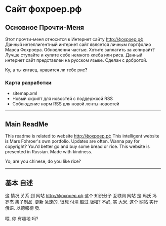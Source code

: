 # Сайт фохроер.рф

## Основное Прочти-Меня
Этот прочти-меня относится к Интернет сайту http://фохроер.рф
Данный интеллигентный интернет сайт является личным портфолио Марса Фохроера. Обновления частые.
Хотите заплатить за копирайт? Лучше ступайте и купите себе немного хлеба или риса.
Данный интернет сайт представлен на русском языке. Сделан с добротой.

Ку, а ты китаец, нравится ли тебе рис?

### Карта разработки

* sitemap.xml
* Новый скрипт для новостей с поддержкой RSS
* Соблюдение норм RSS для новой ленты новостей

********************************************************

## Main ReadMe
This readme is related to website http://фохроер.рф
This intelligent website is Mars Fohroer's own portfolio. Updates are often. 
Wanna pay for copyright? You'd better go and buy some bread or rice.
This website is presented in Russian. Made with kindness.

Yo, are you chinese, do you like rice?

********************************************************

## 基本 自述
这 情况 关系 到 网站 http://фохроер.рф
这个 知识分子 互联网 网站 是 玛氏 冯罗杰 集子制品. 更新 急速的.
很想 付清 超过 版權? 不必, 实 大米.
这个 网站 实行 俄语. 以德報德 發.

喂, 你 有趣地 吗?
